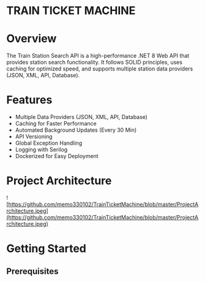 # TRAIN TICKET MACHINE
# Overview
The Train Station Search API is a high-performance .NET 8 Web API that provides station search functionality. 
It follows SOLID principles, uses caching for optimized speed, and supports multiple station data providers (JSON, XML, API, Database).
# Features
+ Multiple Data Providers (JSON, XML, API, Database)
+ Caching for Faster Performance
+ Automated Background Updates (Every 30 Min)
+ API Versioning
+ Global Exception Handling
+ Logging with Serilog
+ Dockerized for Easy Deployment

# Project Architecture
![https://github.com/memo330102/TrainTicketMachine/blob/master/ProjectArchitecture.jpeg](https://github.com/memo330102/TrainTicketMachine/blob/master/ProjectArchitecture.jpeg)

# Getting Started
## Prerequisites


